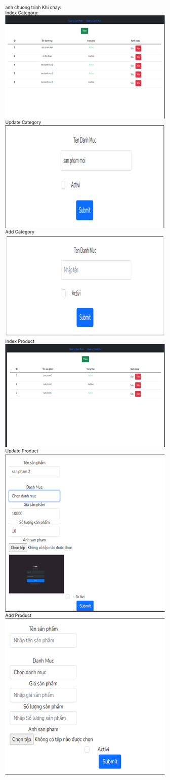 anh chuong trinh Khi chay:
<br>
Index Category:
<img src="./img/1.PNG" width="763" height="326" alt="eslint" title="HTML5"/>
<br>
Update Category
<img src="./img/sua.PNG" width="763" height="326" alt="eslint" title="HTML5"/>
<br>
Add Category
<img src="./img/them.PNG" width="763" height="326" alt="eslint" title="HTML5"/>
<br>
Index Product
<img src="./img/QLSP.PNG" width="763" height="326" alt="eslint" title="HTML5"/>
<br>
Update Product
<img src="./img/SSP.PNG" width="763" height="500" alt="eslint" title="HTML5"/>
<br>
Add Product
<img src="./img/TSP.PNG" width="763" height="500" alt="eslint" title="HTML5"/>

